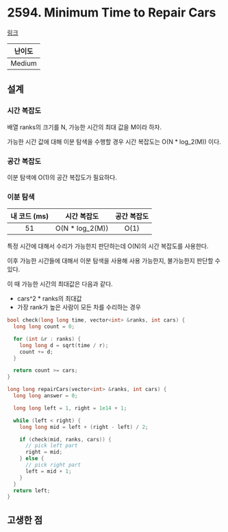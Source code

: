 # 2594. Minimum Time to Repair Cars

[링크](https://leetcode.com/problems/minimum-time-to-repair-cars/description/)

| 난이도 |
| :----: |
| Medium |

## 설계

### 시간 복잡도

배열 ranks의 크기를 N, 가능한 시간의 최대 값을 M이라 하자.

가능한 시간 값에 대해 이분 탐색을 수행할 경우 시간 복잡도는 O(N \* log_2(M)) 이다.

### 공간 복잡도

이분 탐색에 O(1)의 공간 복잡도가 필요하다.

### 이분 탐색

| 내 코드 (ms) |   시간 복잡도    | 공간 복잡도 |
| :----------: | :--------------: | :---------: |
|      51      | O(N \* log_2(M)) |    O(1)     |

특정 시간에 대해서 수리가 가능한지 판단하는데 O(N)의 시간 복잡도를 사용한다.

이후 가능한 시간들에 대해서 이분 탐색을 사용해 사용 가능한지, 불가능한지 판단할 수 있다.

이 때 가능한 시간의 최대값은 다음과 같다.

- cars^2 \* ranks의 최대값
- 가장 rank가 높은 사람이 모든 차를 수리하는 경우

```cpp
bool check(long long time, vector<int> &ranks, int cars) {
  long long count = 0;

  for (int &r : ranks) {
    long long d = sqrt(time / r);
    count += d;
  }

  return count >= cars;
}

long long repairCars(vector<int> &ranks, int cars) {
  long long answer = 0;

  long long left = 1, right = 1e14 + 1;

  while (left < right) {
    long long mid = left + (right - left) / 2;

    if (check(mid, ranks, cars)) {
      // pick left part
      right = mid;
    } else {
      // pick right part
      left = mid + 1;
    }
  }
  return left;
}
```

## 고생한 점
